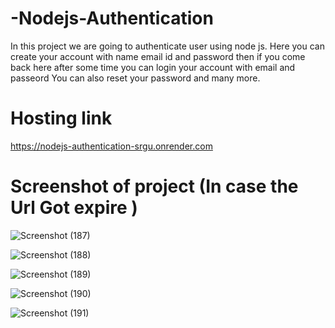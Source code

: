 # -Nodejs-Authentication
In this project we are going to authenticate user using node js.
Here you can create your account with name email id and password then if you come back here after some time you can login your account with email and passeord
You can also reset your password and many more.

# Hosting link
https://nodejs-authentication-srgu.onrender.com

# Screenshot of project (In case the Url Got expire )

![Screenshot (187)](https://user-images.githubusercontent.com/130235683/236513411-8c95ac02-ec2a-4387-bb67-06b633f06a9b.png)

![Screenshot (188)](https://user-images.githubusercontent.com/130235683/236513455-6ef9bb9e-c7f5-4c41-be37-5d4e1699201b.png)

![Screenshot (189)](https://user-images.githubusercontent.com/130235683/236513478-0d6a2d87-deaf-45ac-ba38-00fb4abb9b5a.png)

![Screenshot (190)](https://user-images.githubusercontent.com/130235683/236513492-482ea388-ccaa-4417-b084-2f8256ee149a.png)

![Screenshot (191)](https://user-images.githubusercontent.com/130235683/236513519-8122ca91-b17f-445c-b302-c6955b641fa0.png)
